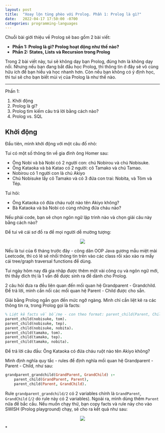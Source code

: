 ```yaml
---
layout: post
title:  "Xoay lộn tùng phèo với Prolog. Phần 1: Prolog là gì?"
date:   2022-04-17 17:50:00 -0700
categories: programming-languages
---
```


Chuỗi bài giới thiệu về Prolog sẽ bao gồm 2 bài viết: 

* **Phần 1: Prolog là gì? Prolog hoạt động như thế nào?**
* **Phần 2: States, Lists và Recursion trong Prolog**

Trong 2 bài viết này, tui sẽ không dạy bạn Prolog, đúng hơn là không dạy nổi. Nhưng nếu bạn đang bắt đầu học Prolog, thì thông tin ở đây sẽ vô cùng hữu ích để bạn hiểu và học nhanh hơn. Còn nếu bạn không có ý định học, thì tui sẽ cho bạn biết mùi vị của Prolog là như thế nào.

------------------

Phần 1:
1. Khởi động
2. Prolog là gì?
3. Prolog tìm kiếm câu trả lời bằng cách nào?
4. Prolog vs. SQL

## Khởi động
Đầu tiên, mình khởi động với một câu đố nhỏ:

Tui có một số thông tin về gia đình ông Homer sau:
* Ông Nobi và bà Nobi có 2 người con: chú Nobirou và chú Nobisuke.
* Ông Kataoka và bà Katao có 2 người: cô Tamako và chú Tamao.
* Nobirou có 1 người con là chú Akiyo
* Chú Nobisuke lấy cô Tamako và có 3 đứa con trai: Nobita, và Tôm và Tép.

Tui hỏi:
* Ông Kataoka có đứa cháu ruột nào tên Akiyo không?
* Bà Kataoka và bà Nobi có cùng những đứa cháu nào?

Nếu phải code, bạn sẽ chọn ngôn ngữ lập trình nào và chọn giải câu này bằng cách nào?

Để tui vẽ cái sơ đồ ra để mọi người dễ mường tượng: 
<center><img src="{{ site.url }}/assets/prolog-intro/prolog-puzzle-family-tree.png"></center>

Nếu là tui của 6 tháng trước đây - công dân OOP Java gương mẫu miệt mài Leetcode, thì có lẽ sẽ nhồi thông tin trên vào các class rồi xào xào ra mấy cái tree/graph traversal functions để dùng.

Tui ngày hôm nay đã gia nhập được thêm một vài công cụ và ngôn ngữ mới, thì thấy đích thị là 1 vấn đề được sinh ra để dành cho Prolog. 

2 câu hỏi đưa ra đều liên quan đến mối quan hệ Grandparent - Grandchild. Để trả lời, mình cần nối các mối quan hệ Parent - Child được cho sẵn. 
 
Giải bằng Prolog ngắn gọn đến mức ngỡ ngàng. Mình chỉ cần liệt kê ra các thông tin ra, trong Prolog gọi là facts: 

```prolog
% Liệt kê facts về bố/mẹ - con theo format: parent_child(Parent, Child)
parent_child(nobisuke, tom).
parent_child(nobisuke, tep).
parent_child(nobisuke, nobita).
parent_child(tamako, tom).
parent_child(tamako, tep).
parent_child(tamako, nobita).
```

Để trả lời câu đầu: Ông Kataoka có đứa cháu ruột nào tên Akiyo không?

Mình định nghĩa quy tắc - rules để định nghĩa mối quan hệ Grandparent - Parent - Child, như sau:
```prolog
grandparent_grandchild(GrandParent, GrandChild) :-
    parent_child(GrandParent, Parent),
    parent_child(Parent, GrandChild).
```

Rule `grandparent_grandchild/2` có 2 variables chính là `GrandParent`, `GrandChild` (`/2` do rule này có 2 variables). Ngoài ra, mình dùng thêm `Parent` nữa để bắc cầu. Nếu muốn chạy thử, bạn copy facts và rule này cho vào SWISH (Prolog playground) chạy, sẽ cho ra kết quả như sau:

<center><img src="{{ site.url }}/assets/prolog-intro/prolog-puzzle-family-tree.png"></center>


\* 
